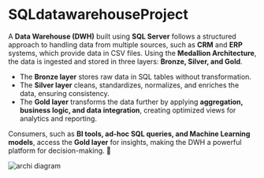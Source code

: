 # SQLdatawarehouseProject
A **Data Warehouse (DWH)** built using **SQL Server** follows a structured approach to handling data from multiple sources, such as **CRM** and **ERP** systems, which provide data in CSV files. Using the **Medallion Architecture**, the data is ingested and stored in three layers: **Bronze, Silver, and Gold**.  

- The **Bronze layer** stores raw data in SQL tables without transformation.  
- The **Silver layer** cleans, standardizes, normalizes, and enriches the data, ensuring consistency.  
- The **Gold layer** transforms the data further by applying **aggregation, business logic, and data integration**, creating optimized views for analytics and reporting.  

Consumers, such as **BI tools, ad-hoc SQL queries, and Machine Learning models**, access the **Gold layer** for insights, making the DWH a powerful platform for decision-making. 🚀


![archi diagram](https://github.com/user-attachments/assets/38fa1839-70d7-4c5a-b44a-2c055b06adb6)
